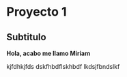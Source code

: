 # Proyecto 1 
## Subtitulo
**Hola, acabo me llamo Miriam**

kjfdhkjfds
dskfhbdflskhbdf
lkdsjfbndslkf